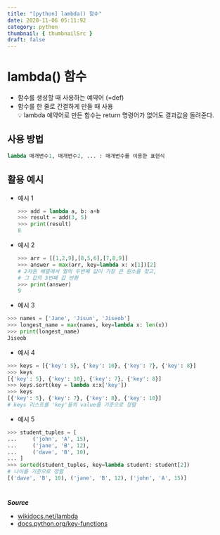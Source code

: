 ```yaml
---
title: "[python] lambda() 함수"
date: 2020-11-06 05:11:92
category: python
thumbnail: { thumbnailSrc }
draft: false
---
```


# lambda() 함수
- 함수를 생성할 때 사용하는 예약어 (=def)
- 함수를 한 줄로 간결하게 만들 때 사용    
💡 lambda 예약어로 만든 함수는 return 명령어가 없어도 결과값을 돌려준다.


## 사용 방법
```python
lambda 매개변수1, 매개변수2, ... : 매개변수를 이용한 표현식
```

## 활용 예시 
- 예시 1 
	```python
	>>> add = lambda a, b: a+b
	>>> result = add(3, 5)
	>>> print(result)
	8
	```
- 예시 2
	```python
	>>> arr = [[1,2,9],[8,5,6],[7,8,9]]
	>>> answer = max(arr, key=lambda x: x[1])[2]
    # 2차원 배열에서 열의 두번째 값이 가장 큰 원소를 찾고,
    # 그 값의 3번째 값 반환
	>>> print(answer)
	9  
	```
- 예시 3
```python
>>> names = ['Jane', 'Jisun', 'Jiseob']
>>> longest_name = max(names, key=lambda x: len(x))
>>> print(longest_name)
Jiseob
```
- 예시 4
```py
>>> keys = [{'key': 5}, {'key': 10}, {'key': 7}, {'key': 8}]
>>> keys
[{'key': 5}, {'key': 10}, {'key': 7}, {'key': 8}]
>>> keys.sort(key = lambda x:x['key'])
>>> keys
[{'key': 5}, {'key': 7}, {'key': 8}, {'key': 10}]
# keys 리스트를 'key'들의 value를 기준으로 정렬
```
- 예시 5
```py
>>> student_tuples = [
...     ('john', 'A', 15),
...     ('jane', 'B', 12),
...     ('dave', 'B', 10),
... ]
>>> sorted(student_tuples, key=lambda student: student[2])   
# 나이를 기준으로 정렬 
[('dave', 'B', 10), ('jane', 'B', 12), ('john', 'A', 15)]
```

#

***Source***  
- [wikidocs.net/lambda](https://wikidocs.net/24#lambda)  
- [docs.python.org/key-functions](https://docs.python.org/3/howto/sorting.html?highlight=sorting#key-functions)